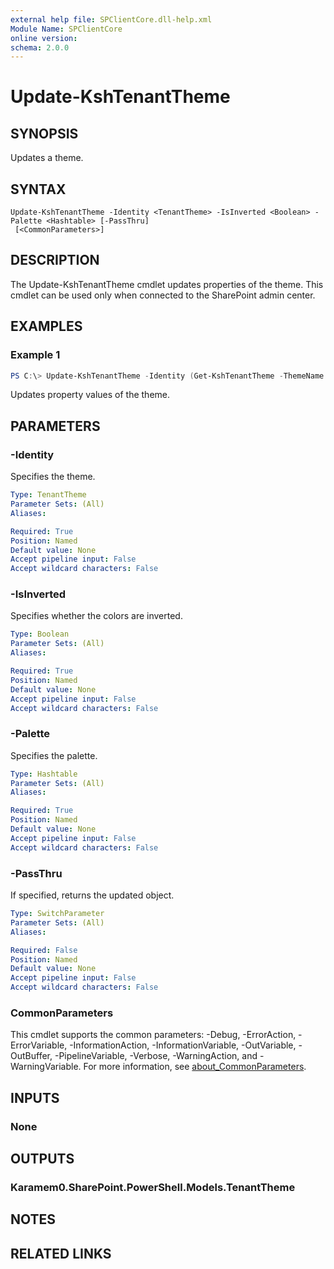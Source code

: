 ```yaml
---
external help file: SPClientCore.dll-help.xml
Module Name: SPClientCore
online version:
schema: 2.0.0
---
```


# Update-KshTenantTheme

## SYNOPSIS
Updates a theme.

## SYNTAX

```
Update-KshTenantTheme -Identity <TenantTheme> -IsInverted <Boolean> -Palette <Hashtable> [-PassThru]
 [<CommonParameters>]
```

## DESCRIPTION
The Update-KshTenantTheme cmdlet updates properties of the theme.
This cmdlet can be used only when connected to the SharePoint admin center.

## EXAMPLES

### Example 1
```powershell
PS C:\> Update-KshTenantTheme -Identity (Get-KshTenantTheme -ThemeName 'Custom Theme') -Palette @{ "black" = "#0f0f0f" }
```

Updates property values of the theme.

## PARAMETERS

### -Identity
Specifies the theme.

```yaml
Type: TenantTheme
Parameter Sets: (All)
Aliases:

Required: True
Position: Named
Default value: None
Accept pipeline input: False
Accept wildcard characters: False
```

### -IsInverted
Specifies whether the colors are inverted.

```yaml
Type: Boolean
Parameter Sets: (All)
Aliases:

Required: True
Position: Named
Default value: None
Accept pipeline input: False
Accept wildcard characters: False
```

### -Palette
Specifies the palette.

```yaml
Type: Hashtable
Parameter Sets: (All)
Aliases:

Required: True
Position: Named
Default value: None
Accept pipeline input: False
Accept wildcard characters: False
```

### -PassThru
If specified, returns the updated object.

```yaml
Type: SwitchParameter
Parameter Sets: (All)
Aliases:

Required: False
Position: Named
Default value: None
Accept pipeline input: False
Accept wildcard characters: False
```

### CommonParameters
This cmdlet supports the common parameters: -Debug, -ErrorAction, -ErrorVariable, -InformationAction, -InformationVariable, -OutVariable, -OutBuffer, -PipelineVariable, -Verbose, -WarningAction, and -WarningVariable. For more information, see [about_CommonParameters](http://go.microsoft.com/fwlink/?LinkID=113216).

## INPUTS

### None

## OUTPUTS

### Karamem0.SharePoint.PowerShell.Models.TenantTheme

## NOTES

## RELATED LINKS
